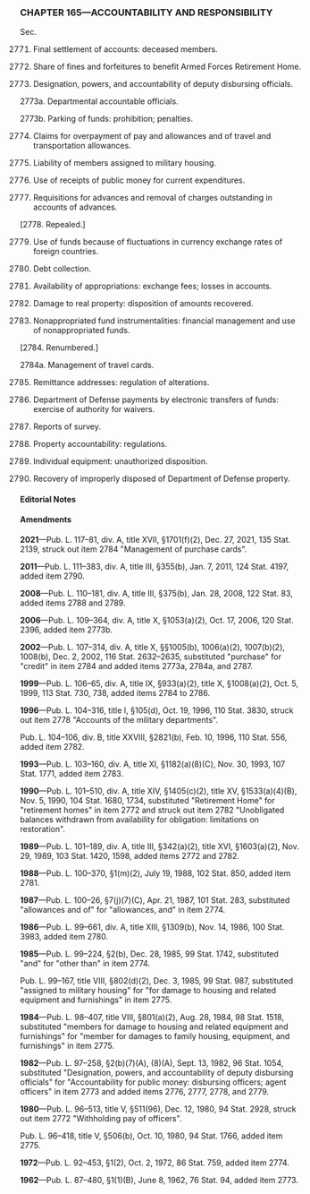 ### **CHAPTER 165—ACCOUNTABILITY AND RESPONSIBILITY** ###

Sec.

2771. Final settlement of accounts: deceased members.

2772. Share of fines and forfeitures to benefit Armed Forces Retirement Home.

2773. Designation, powers, and accountability of deputy disbursing officials.

2773a. Departmental accountable officials.

2773b. Parking of funds: prohibition; penalties.

2774. Claims for overpayment of pay and allowances and of travel and transportation allowances.

2775. Liability of members assigned to military housing.

2776. Use of receipts of public money for current expenditures.

2777. Requisitions for advances and removal of charges outstanding in accounts of advances.

[2778. Repealed.]

2779. Use of funds because of fluctuations in currency exchange rates of foreign countries.

2780. Debt collection.

2781. Availability of appropriations: exchange fees; losses in accounts.

2782. Damage to real property: disposition of amounts recovered.

2783. Nonappropriated fund instrumentalities: financial management and use of nonappropriated funds.

[2784. Renumbered.]

2784a. Management of travel cards.

2785. Remittance addresses: regulation of alterations.

2786. Department of Defense payments by electronic transfers of funds: exercise of authority for waivers.

2787. Reports of survey.

2788. Property accountability: regulations.

2789. Individual equipment: unauthorized disposition.

2790. Recovery of improperly disposed of Department of Defense property.

#### **Editorial Notes** ####

#### Amendments ####

**2021**—Pub. L. 117–81, div. A, title XVII, §1701(f)(2), Dec. 27, 2021, 135 Stat. 2139, struck out item 2784 "Management of purchase cards".

**2011**—Pub. L. 111–383, div. A, title III, §355(b), Jan. 7, 2011, 124 Stat. 4197, added item 2790.

**2008**—Pub. L. 110–181, div. A, title III, §375(b), Jan. 28, 2008, 122 Stat. 83, added items 2788 and 2789.

**2006**—Pub. L. 109–364, div. A, title X, §1053(a)(2), Oct. 17, 2006, 120 Stat. 2396, added item 2773b.

**2002**—Pub. L. 107–314, div. A, title X, §§1005(b), 1006(a)(2), 1007(b)(2), 1008(b), Dec. 2, 2002, 116 Stat. 2632–2635, substituted "purchase" for "credit" in item 2784 and added items 2773a, 2784a, and 2787.

**1999**—Pub. L. 106–65, div. A, title IX, §933(a)(2), title X, §1008(a)(2), Oct. 5, 1999, 113 Stat. 730, 738, added items 2784 to 2786.

**1996**—Pub. L. 104–316, title I, §105(d), Oct. 19, 1996, 110 Stat. 3830, struck out item 2778 "Accounts of the military departments".

Pub. L. 104–106, div. B, title XXVIII, §2821(b), Feb. 10, 1996, 110 Stat. 556, added item 2782.

**1993**—Pub. L. 103–160, div. A, title XI, §1182(a)(8)(C), Nov. 30, 1993, 107 Stat. 1771, added item 2783.

**1990**—Pub. L. 101–510, div. A, title XIV, §1405(c)(2), title XV, §1533(a)(4)(B), Nov. 5, 1990, 104 Stat. 1680, 1734, substituted "Retirement Home" for "retirement homes" in item 2772 and struck out item 2782 "Unobligated balances withdrawn from availability for obligation: limitations on restoration".

**1989**—Pub. L. 101–189, div. A, title III, §342(a)(2), title XVI, §1603(a)(2), Nov. 29, 1989, 103 Stat. 1420, 1598, added items 2772 and 2782.

**1988**—Pub. L. 100–370, §1(m)(2), July 19, 1988, 102 Stat. 850, added item 2781.

**1987**—Pub. L. 100–26, §7(j)(7)(C), Apr. 21, 1987, 101 Stat. 283, substituted "allowances and of" for "allowances, and" in item 2774.

**1986**—Pub. L. 99–661, div. A, title XIII, §1309(b), Nov. 14, 1986, 100 Stat. 3983, added item 2780.

**1985**—Pub. L. 99–224, §2(b), Dec. 28, 1985, 99 Stat. 1742, substituted "and" for "other than" in item 2774.

Pub. L. 99–167, title VIII, §802(d)(2), Dec. 3, 1985, 99 Stat. 987, substituted "assigned to military housing" for "for damage to housing and related equipment and furnishings" in item 2775.

**1984**—Pub. L. 98–407, title VIII, §801(a)(2), Aug. 28, 1984, 98 Stat. 1518, substituted "members for damage to housing and related equipment and furnishings" for "member for damages to family housing, equipment, and furnishings" in item 2775.

**1982**—Pub. L. 97–258, §2(b)(7)(A), (8)(A), Sept. 13, 1982, 96 Stat. 1054, substituted "Designation, powers, and accountability of deputy disbursing officials" for "Accountability for public money: disbursing officers; agent officers" in item 2773 and added items 2776, 2777, 2778, and 2779.

**1980**—Pub. L. 96–513, title V, §511(96), Dec. 12, 1980, 94 Stat. 2928, struck out item 2772 "Withholding pay of officers".

Pub. L. 96–418, title V, §506(b), Oct. 10, 1980, 94 Stat. 1766, added item 2775.

**1972**—Pub. L. 92–453, §1(2), Oct. 2, 1972, 86 Stat. 759, added item 2774.

**1962**—Pub. L. 87–480, §1(1)(B), June 8, 1962, 76 Stat. 94, added item 2773.
